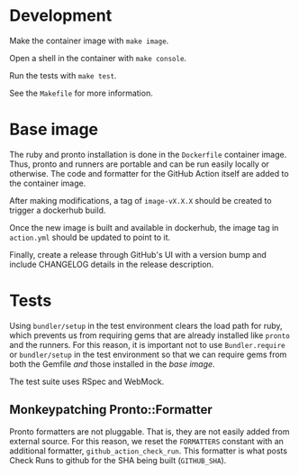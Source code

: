 # Development

Make the container image with `make image`.

Open a shell in the container with `make console`.

Run the tests with `make test`.

See the `Makefile` for more information.

# Base image

The ruby and pronto installation is done in the `Dockerfile` container image. Thus, pronto and runners are portable and can be run easily locally or otherwise. The code and formatter for the GitHub Action itself are added to the container image.

After making modifications, a tag of `image-vX.X.X` should be created to trigger a dockerhub build.

Once the new image is built and available in dockerhub, the image tag in `action.yml` should be updated to point to it.

Finally, create a release through GitHub's UI with a version bump and include CHANGELOG details in the release description.

# Tests

Using `bundler/setup` in the test environment clears the load path for ruby, which prevents us from requiring gems that are already installed like `pronto` and the runners. For this reason, it is important not to use `Bundler.require` or `bundler/setup` in the test environment so that we can require gems from both the Gemfile _and_ those installed in the _base image_.

The test suite uses RSpec and WebMock.

## Monkeypatching Pronto::Formatter

Pronto formatters are not pluggable. That is, they are not easily added from external source. For this reason, we reset the `FORMATTERS` constant with an additional formatter, `github_action_check_run`. This formatter is what posts Check Runs to github for the SHA being built (`GITHUB_SHA`).
